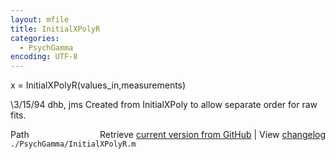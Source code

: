 ```yaml
---
layout: mfile
title: InitialXPolyR
categories:
  - PsychGamma
encoding: UTF-8
---
```


 x = InitialXPolyR(values\_in,measurements)

 \3/15/94        dhb, jms        Created from InitialXPoly to allow
                                separate order for raw fits.


<div class="code_header" style="text-align:right;">
  <span style="float:left;">Path&nbsp;&nbsp;</span> <span class="counter">Retrieve <a href=
  "https://raw.github.com/Psychtoolbox-3/Psychtoolbox-3/beta/./PsychGamma/InitialXPolyR.m">current version from GitHub</a> | View <a href=
  "https://github.com/Psychtoolbox-3/Psychtoolbox-3/commits/beta/./PsychGamma/InitialXPolyR.m">changelog</a></span>
</div>
<div class="code">
  <code>./PsychGamma/InitialXPolyR.m</code>
</div>
